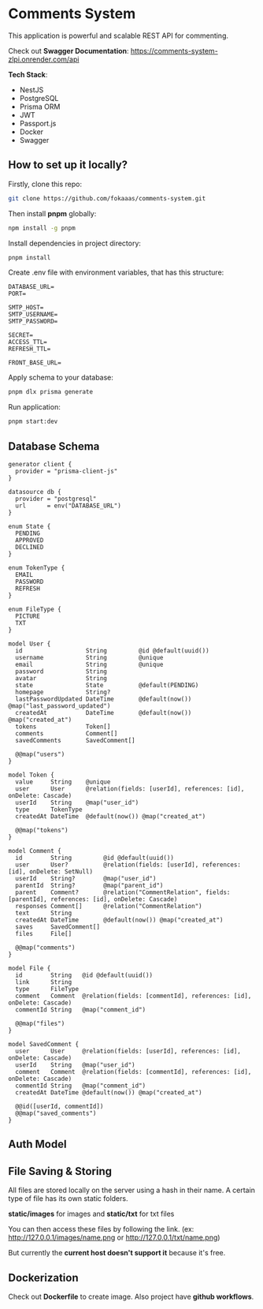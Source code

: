 # Comments System

This application is powerful and scalable REST API for commenting.

Check out **Swagger Documentation**: https://comments-system-zlpi.onrender.com/api

**Tech Stack**:
- NestJS
- PostgreSQL
- Prisma ORM
- JWT
- Passport.js
- Docker
- Swagger

## How to set up it locally?

Firstly, clone this repo:

```bash
git clone https://github.com/fokaaas/comments-system.git
```

Then install **pnpm** globally:

```bash
npm install -g pnpm
```

Install dependencies in project directory:

```bash
pnpm install
```

Create .env file with environment variables, that has this structure:

```dotenv
DATABASE_URL=
PORT=

SMTP_HOST=
SMTP_USERNAME=
SMTP_PASSWORD=

SECRET=
ACCESS_TTL=
REFRESH_TTL=

FRONT_BASE_URL=
```

Apply schema to your database:

```bash
pnpm dlx prisma generate
```

Run application:

```bash
pnpm start:dev
```

## Database Schema

```prisma
generator client {
  provider = "prisma-client-js"
}

datasource db {
  provider = "postgresql"
  url      = env("DATABASE_URL")
}

enum State {
  PENDING
  APPROVED
  DECLINED
}

enum TokenType {
  EMAIL
  PASSWORD
  REFRESH
}

enum FileType {
  PICTURE
  TXT
}

model User {
  id                  String         @id @default(uuid())
  username            String         @unique
  email               String         @unique
  password            String
  avatar              String
  state               State          @default(PENDING)
  homepage            String?
  lastPasswordUpdated DateTime       @default(now()) @map("last_password_updated")
  createdAt           DateTime       @default(now()) @map("created_at")
  tokens              Token[]
  comments            Comment[]
  savedComments       SavedComment[]

  @@map("users")
}

model Token {
  value     String    @unique
  user      User      @relation(fields: [userId], references: [id], onDelete: Cascade)
  userId    String    @map("user_id")
  type      TokenType
  createdAt DateTime  @default(now()) @map("created_at")

  @@map("tokens")
}

model Comment {
  id        String         @id @default(uuid())
  user      User?          @relation(fields: [userId], references: [id], onDelete: SetNull)
  userId    String?        @map("user_id")
  parentId  String?        @map("parent_id")
  parent    Comment?       @relation("CommentRelation", fields: [parentId], references: [id], onDelete: Cascade)
  responses Comment[]      @relation("CommentRelation")
  text      String
  createdAt DateTime       @default(now()) @map("created_at")
  saves     SavedComment[]
  files     File[]

  @@map("comments")
}

model File {
  id        String   @id @default(uuid())
  link      String
  type      FileType
  comment   Comment  @relation(fields: [commentId], references: [id], onDelete: Cascade)
  commentId String   @map("comment_id")

  @@map("files")
}

model SavedComment {
  user      User     @relation(fields: [userId], references: [id], onDelete: Cascade)
  userId    String   @map("user_id")
  comment   Comment  @relation(fields: [commentId], references: [id], onDelete: Cascade)
  commentId String   @map("comment_id")
  createdAt DateTime @default(now()) @map("created_at")

  @@id([userId, commentId])
  @@map("saved_comments")
}
```

## Auth Model

## File Saving & Storing

All files are stored locally on the server using a hash in their name. A certain type of file has its own static folders.

**static/images** for images and **static/txt** for txt files

You can then access these files by following the link. (ex: http://127.0.0.1/images/name.png or http://127.0.0.1/txt/name.png)

But currently the **current host doesn't support it** because it's free.

## Dockerization

Check out **Dockerfile** to create image.
Also project have **github workflows**.